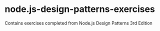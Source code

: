 # node.js-design-patterns-exercises

Contains exercises completed from Node.js Design Patterns 3rd Edition
